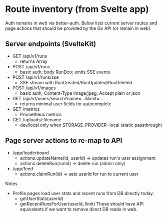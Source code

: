 # Route inventory (from Svelte app)

Auth remains in web via better-auth. Below lists current server routes and page actions that should be provided by the Go API (or remain in web).

## Server endpoints (SvelteKit)

- GET /api/v1/runs
  - returns Array<RunWithUser>
- POST /api/v1/runs
  - basic auth; body RunDco; emits SSE events
- POST /api/v1/runs/sse
  - SSE stream with RunCreated/RunUpdated/RunDeleted
- POST /api/v1/images
  - basic auth; Content-Type image/jpeg; Accept plain or json
- GET /api/v1/users/search?name=...&limit=...
  - returns minimal user fields for autocomplete
- GET /metrics
  - Prometheus metrics
- GET /uploads/:filename
  - dev/local only when STORAGE_PROVIDER=local (static passthrough)

## Page server actions to re-map to API

- /app/leaderboard
  - actions.updateName(id, userId) -> updates run's user assignment
  - actions.deleteRun(runId) -> delete run (admin only)
- /app/feed
  - actions.claimRun(id) -> sets userId for run to current user

Notes
- Profile pages load user stats and recent runs from DB directly today:
  - getUserStats(userId)
  - getRecentRunsForUser(userId, limit)
  These should have API equivalents if we want to remove direct DB reads in web.
